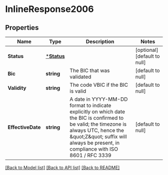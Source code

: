 # InlineResponse2006

## Properties
Name | Type | Description | Notes
------------ | ------------- | ------------- | -------------
**Status** | [***Status**](Status.md) |  | [optional] [default to null]
**Bic** | **string** | The BIC that was validated | [default to null]
**Validity** | **string** | The code VBIC if the BIC is valid | [default to null]
**EffectiveDate** | **string** | A date in YYYY-MM-DD format to indicate explicitly on which date the BIC is confirmed to be valid; the timezone is always UTC, hence the \&quot;Z\&quot; suffix will always be present, in compliance with ISO 8601 / RFC 3339 | [default to null]

[[Back to Model list]](../README.md#documentation-for-models) [[Back to API list]](../README.md#documentation-for-api-endpoints) [[Back to README]](../README.md)

